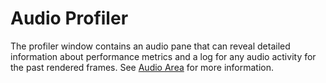 Audio Profiler
==============

The profiler window contains an audio pane that can reveal detailed information about performance metrics and a log for any audio activity for the past rendered frames. See [Audio Area](ProfilerAudio) for more information.